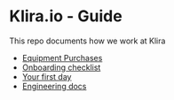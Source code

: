 # Klira.io - Guide

This repo documents how we work at Klira

- [Equipment Purchases](equipment.md)
- [Onboarding checklist](onboarding-checklist.md)
- [Your first day](your-first-day.md)
- [Engineering docs](engineering/)
